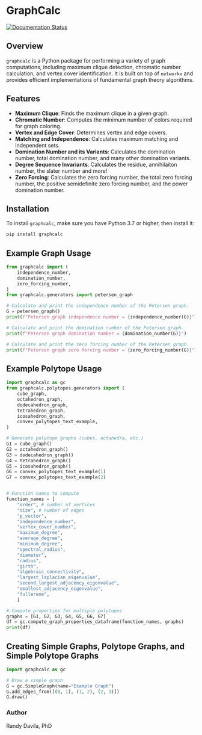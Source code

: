 # GraphCalc
[![Documentation Status](https://readthedocs.org/projects/graphcalc/badge/?version=latest)](https://graphcalc.readthedocs.io/en/latest/?badge=latest)


## Overview

`graphcalc` is a Python package for performing a variety of graph computations, including maximum clique detection, chromatic number calculation, and vertex cover identification. It is built on top of `networkx` and provides efficient implementations of fundamental graph theory algorithms.

## Features

- **Maximum Clique**: Finds the maximum clique in a given graph.
- **Chromatic Number**: Computes the minimum number of colors required for graph coloring.
- **Vertex and Edge Cover**: Determines vertex and edge covers.
- **Matching and Independence**: Calculates maximum matching and independent sets.
- **Domination Number and its Variants**: Calculates the domination number, total domination number, and many other domination variants.
- **Degree Sequence Invariants**: Calculates the residue, annihilaiton number, the slater number and more!
- **Zero Forcing**: Calculates the zero forcing number, the total zero forcing number, the positive semidefinite zero forcing number, and the power domination number.

## Installation

To install `graphcalc`, make sure you have Python 3.7 or higher, then install it:

```bash
pip install graphcalc
```


## Example Graph Usage
```python
from graphcalc import (
    independence_number,
    domination_number,
    zero_forcing_number,
)
from graphcalc.generators import petersen_graph

# Calculate and print the independence number of the Petersen graph.
G = petersen_graph()
print(f"Petersen graph independence number = {independence_number(G)}")

# Calculate and print the domination number of the Petersen graph.
print(f"Petersen graph domination number = {domination_number(G)}")

# Calculate and print the zero forcing number of the Petersen graph.
print(f"Petersen graph zero forcing number = {zero_forcing_number(G)}")
```

## Example Polytope Usage
```python
import graphcalc as gc
from graphcalc.polytopes.generators import (
    cube_graph,
    octahedron_graph,
    dodecahedron_graph,
    tetrahedron_graph,
    icosahedron_graph,
    convex_polytopes_text_example,
)

# Generate polytope graphs (cubes, octahedra, etc.)
G1 = cube_graph()
G2 = octahedron_graph()
G3 = dodecahedron_graph()
G4 = tetrahedron_graph()
G5 = icosahedron_graph()
G6 = convex_polytopes_text_example(1)
G7 = convex_polytopes_text_example(2)


# Function names to compute
function_names = [
    "order", # number of vertices
    "size", # number of edges
    "p_vector",
    "independence_number",
    "vertex_cover_number",
    "maximum_degree",
    "average_degree",
    "minimum_degree",
    "spectral_radius",
    "diameter",
    "radius",
    "girth",
    "algebraic_connectivity",
    "largest_laplacian_eigenvalue",
    "second_largest_adjacency_eigenvalue",
    "smallest_adjacency_eigenvalue",
    "fullerene",
    ]

# Compute properties for multiple polytopes
graphs = [G1, G2, G3, G4, G5, G6, G7]
df = gc.compute_graph_properties_dataframe(function_names, graphs)
print(df)
```

## Creating Simple Graphs, Polytope Graphs, and Simple Polytope Graphs
```python
import graphcalc as gc

# Draw a simple graph
G = gc.SimpleGraph(name="Example Graph")
G.add_edges_from([(0, 1), (1, 2), (2, 3)])
G.draw()
```


### Author
Randy Davila, PhD
